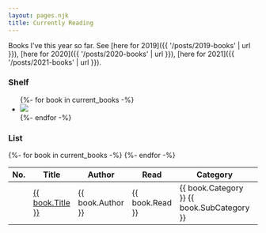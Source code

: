 ```yaml
---
layout: pages.njk
title: Currently Reading
---
```

Books I've this year so far. See [here for 2019]({{ '/posts/2019-books' | url }}), [here for 2020]({{ '/posts/2020-books' | url }}), [here for 2021]({{ '/posts/2021-books' | url }}).

<h3 id="book-shelf">Shelf</h2>

<ul class="book-shelf-container">
  {%- for book in current_books -%}
    <li><a href="{{ book.GoodreadsURL }}">
      <img class="book" src="{{ book.CoverURL }}">
    </a></li>
  {%- endfor -%}
</ul>

<h3 id="book-shelf">List</h2>

<div class="book-list-container">
  <table>
    <thead>
      <tr>
        <th>No.</th><th>Title</th><th>Author</th><th>Read</th><th>Category</th><th>Pages</th>
      </tr>
    </thead>
    <tbody>
      {%- for book in current_books -%}
      <tr>
        <td class="table-row-number"></td><td><a href="{{ book.GoodreadsURL }}">{{ book.Title }}</a></td><td>{{ book.Author }}</td><td>{{ book.Read }}</td><td>{{ book.Category }} <span class="meta-text">{{ book.SubCategory }}</span></td><td class="center">{{ book.Pages }}</td>
      </tr>
      {%- endfor -%}
    </tbody>
  </table>
</div>
